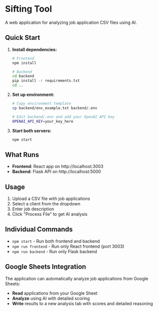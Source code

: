 # Sifting Tool

A web application for analyzing job application CSV files using AI.

## Quick Start

1. **Install dependencies:**
   ```bash
   # Frontend
   npm install
   
   # Backend
   cd backend
   pip install -r requirements.txt
   cd ..
   ```

2. **Set up environment:**
   ```bash
   # Copy environment template
   cp backend/env_example.txt backend/.env
   
   # Edit backend/.env and add your OpenAI API key
   OPENAI_API_KEY=your_key_here
   ```

3. **Start both servers:**
   ```bash
   npm start
   ```

## What Runs

- **Frontend**: React app on http://localhost:3003
- **Backend**: Flask API on http://localhost:5000

## Usage

1. Upload a CSV file with job applications
2. Select a client from the dropdown
3. Enter job description
4. Click "Process File" to get AI analysis

## Individual Commands

- `npm start` - Run both frontend and backend
- `npm run frontend` - Run only React frontend (port 3003)
- `npm run backend` - Run only Flask backend

## Google Sheets Integration

The application can automatically analyze job applications from Google Sheets:

- **Read** applications from your Google Sheet
- **Analyze** using AI with detailed scoring
- **Write** results to a new analysis tab with scores and detailed reasoning
